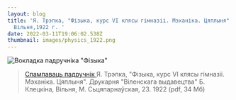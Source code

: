 ```yaml
---
layout: blog
title: 'Я. Трэпка, "Фізыка, курс VI клясы гімназіі. Мэханіка. Цяплыня".
  Вільня,1922 г. '
date: 2022-03-11T19:06:02.538Z
thumbnail: images/physics_1922.png
---
```

![Вокладка падручніка "Фізыка"](https://vilnia.com/images/physics_1922.png "Вокладка падручніка \"Фізыка\"")
![]()
>
> [Спампаваць падручнік ](https://drive.google.com/file/d/1jXNN-LcYKnZR9MJ_zVOJ0rAVExoRC-Fb/view?usp=sharing)Я. Трэпка, "Фізыка, курс VI клясы гімназіі. Мэханіка. Цяплыня". Друкарня "Віленскага выдавецтва" Б. Клецкіна, Вільня, М. Сьцяпарнаўская, 23. 1922  (pdf, 34 Мб)